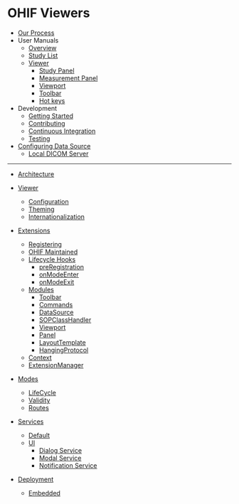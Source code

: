 # OHIF Viewers

- [Our Process](our-process.md)
- User Manuals
  - [Overview](userManuals/index.md)
  - [Study List](userManuals/studyList/index.md)
  - [Viewer](userManuals/viewer/index.md)
    - [Study Panel](userManuals/viewer/studyPanel/study-panel.md)
    - [Measurement Panel](userManuals/viewer/measurementPanel/measurement-panel.md)
    - [Viewport](userManuals/viewer/viewport/viewport.md)
    - [Toolbar](userManuals/viewer/toolbar/toolbar.md)
    - [Hot keys](userManuals/viewer/hotkeys/hotkeys.md)
- Development
  - [Getting Started](development/getting-started.md)
  - [Contributing](development/contributing.md)
  - [Continuous Integration](development/continous-integration.md)
  - [Testing](development/testing.md)
- [Configuring Data Source](configuring/index.md)
  - [Local DICOM Server](configuring/data-source.md)

---

- [Architecture](architecture/index.md)
- [Viewer](viewer/index.md)
  - [Configuration](viewer/configuration.md)
  - [Theming](viewer/themeing.md)
  - [Internationalization](viewer/internationalization.md)
- [Extensions](extensions/index.md)
  - [Registering](extensions/index.md#registering-an-extension)
  - [OHIF Maintained](extensions/index.md#ohif-maintained-extensions)
  - [Lifecycle Hooks](extensions/index.md#lifecycle-hooks)
    - [preRegistration](extensions/lifecycle/pre-registration.md)
    - [onModeEnter](extensions/lifecycle/on-mode-enter.md)
    - [onModeExit](extensions/lifecycle/on-mode-exit.md)
  - [Modules](extensions/index.md#modules)
    - [Toolbar](extensions/modules/toolbar.md)
    - [Commands](extensions/modules/commands.md)
    - [DataSource](extensions/modules/data-source.md)
    - [SOPClassHandler](extensions/modules/sop-class-handler.md)
    - [Viewport](extensions/modules/viewport.md)
    - [Panel](extensions/modules/panel.md)
    - [LayoutTemplate](extensions/modules/layout-template.md)
    - [HangingProtocol](extensions/modules/hpModule.md)
  - [Context](extensions/index.md#contexts)
  - [ExtensionManager](extensions/index.md#extensionmanager)
- [Modes](modes/index.md)
  - [LifeCycle](modes/lifeCycle.md#overview)
  - [Validity](modes/validity.md#overview)
  - [Routes](modes/routes.md#overview)
- [Services](services/index.md)
  - [Default](services/default/index.md)
  - [UI](services/ui/index.md)
    - [Dialog Service](services/ui/ui-dialog-service.md)
    - [Modal Service](services/ui/ui-modal-service.md)
    - [Notification Service](services/ui/ui-notification-service.md)


- [Deployment](deployment/index.md)
  - [Embedded](deployment/index.md#embedded-viewer)
<!--
  - [Stand-alone](deployment/index.md#stand-alone-viewer)
  - [Data](deployment/index.md#data)
- Recipes
  - Script Include
    - [Embedding the Viewer](deployment/recipes/embedded-viewer.md)
  - Stand-Alone
    - [Build for Production](deployment/recipes/build-for-production.md)
    - [Static](deployment/recipes/static-assets.md)
    - [Nginx + Image Archive](deployment/recipes/nginx--image-archive.md)
    - [User Account Control](deployment/recipes/user-account-control.md)
    - [Google Cloud Healthcare](connecting-to-image-archives/google-cloud-healthcare.md)

---

- [FAQ](faq/index.md)
  - [Scope of Project](faq/scope-of-project.md)
  - [Browser Support](faq/browser-support.md)
  - [PWA vs Packaged](faq/pwa-vs-packaged.md)
- [Help](help.md) -->
